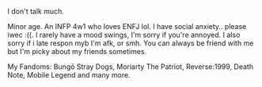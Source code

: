 I don't talk much.

Minor age. An INFP 4w1 who loves ENFJ lol. I have social anxiety.. please iwec :((. I rarely have a mood swings, I'm sorry if you're annoyed. I also sorry if i late respon myb I'm afk, or smh. You can always be friend with me but I'm picky about my friends sometimes.

My Fandoms: Bungō Stray Dogs, Moriarty The Patriot, Reverse:1999, Death Note, Mobile Legend and many more.

